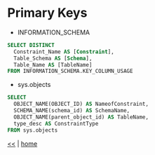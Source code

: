 # Primary Keys

- INFORMATION_SCHEMA 

```sql
SELECT DISTINCT 
  Constraint_Name AS [Constraint],
  Table_Schema AS [Schema],
  Table_Name AS [TableName]
FROM INFORMATION_SCHEMA.KEY_COLUMN_USAGE
```

- sys.objects

```sql
SELECT
  OBJECT_NAME(OBJECT_ID) AS NameofConstraint,
  SCHEMA_NAME(schema_id) AS SchemaName,
  OBJECT_NAME(parent_object_id) AS TableName,
  type_desc AS ConstraintType
FROM sys.objects  
```

[<<](../sql.md) | [home](../../README.md)
